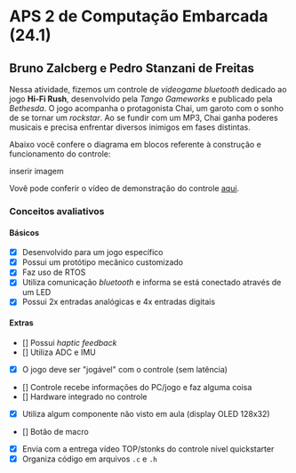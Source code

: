 # APS 2 de Computação Embarcada (24.1)

## Bruno Zalcberg e Pedro Stanzani de Freitas

Nessa atividade, fizemos um controle de *videogame* *bluetooth* dedicado ao jogo **Hi-Fi Rush**, desenvolvido pela *Tango Gameworks* e publicado pela *Bethesda*. O jogo acompanha o protagonista Chai, um garoto com o sonho de se tornar um *rockstar*. Ao se fundir com um MP3, Chai ganha poderes musicais e precisa enfrentar diversos inimigos em fases distintas.

Abaixo você confere o diagrama em blocos referente à construção e funcionamento do controle:

inserir imagem

Vovê pode conferir o vídeo de demonstração do controle [aqui](https://www.youtube.com/watch?v=WvBX_weRk6g).

### Conceitos avaliativos

#### Básicos

- [x] Desenvolvido para um jogo específico
- [x] Possui um protótipo mecânico customizado
- [x] Faz uso de RTOS
- [x] Utiliza comunicação *bluetooth* e informa se está conectado através de um LED
- [x] Possui 2x entradas analógicas e 4x entradas digitais

#### Extras

- [] Possui *haptic feedback*
- [] Utiliza ADC e IMU
- [x] O jogo deve ser "jogável" com o controle (sem latência)
- [] Controle recebe informações do PC/jogo e faz alguma coisa
- [] Hardware integrado no controle
- [x] Utiliza algum componente não visto em aula (display OLED 128x32)
- [] Botão de macro
- [x] Envia com a entrega vídeo TOP/stonks do controle nível quickstarter
- [x] Organiza código em arquivos `.c` e `.h`
